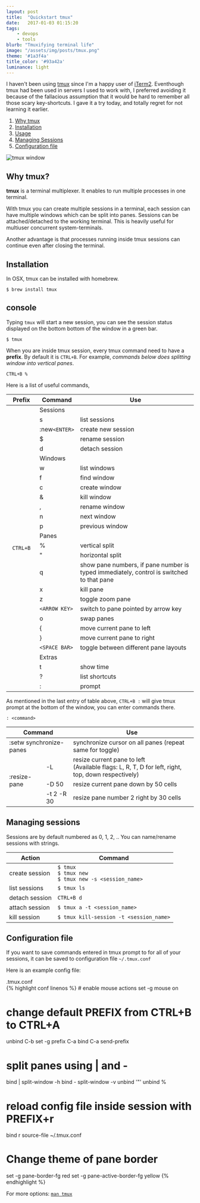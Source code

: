 ```yaml
---
layout: post
title:  "Quickstart tmux"
date:   2017-01-03 01:15:20
tags:
    - devops
    - tools
blurb: "Tmuxifying terminal life"
image: "/assets/img/posts/tmux.png"
theme: '#1a3f4a'
title_color: '#93a42a'
luminance: light
---
```


I haven't been using [tmux](https://tmux.github.io/) since I'm a happy user of [iTerm2](https://www.iterm2.com/). Eventhough tmux had been used in servers I used to work with, I preferred avoiding it because of the fallacious assumption that it would be hard to remember all those scary key-shortcuts. I gave it a try today, and totally regret for not learning it earlier.

<ol class="post__index">
    <li><a href="#why-tmux">Why tmux</a></li>
    <li><a href="#installation">Installation</a></li>
    <li><a href="#usage">Usage</a></li>
    <li><a href="#managing-sessions">Managing Sessions</a></li>
    <li><a href="#configuration-file">Configuration file</a></li>
</ol>

<img src="/assets/img/posts/tmux.png" alt="tmux window">

## Why tmux?

**tmux** is a terminal multiplexer. It enables to run multiple processes in one terminal.

With tmux you can create multiple sessions in a terminal, each session can have multiple windows which can be split into panes. Sessions can be attached/detached to the working terminal. This is heavily useful for multiuser concurrent system-terminals.

Another advantage is that processes running inside tmux sessions can continue even after closing the terminal.


## Installation

In OSX, tmux can be installed with homebrew.

```console
$ brew install tmux
```

## console

Typing `tmux` will start a new session, you can see the session status displayed on the bottom bottom of the window in a green bar.

```console
$ tmux
```

When you are inside tmux session, every tmux command need to have a **prefix**. By default it is `CTRL+B`. For example, *commands below does splitting window into vertical panes*.

```
CTRL+B %
```

Here is a list of useful commands,

<table class="table__size--small">
    <thead>
        <tr>
            <th>Prefix</th>
            <th>Command</th>
            <th>Use</th>
        </tr>
    </thead>
    <tbody>
        <tr>
            <td rowspan="28"><code>&nbsp;CTRL+B&nbsp;</code></td>
            <td colspan="2" class="table__subtitle">Sessions</td>
        </tr>
        <tr>
            <td>s</td>
            <td>list sessions</td>
        </tr>
        <tr>
            <td>:new<code>&lt;ENTER&gt;</code></td>
            <td>create new session</td>
        </tr>
        <tr>
            <td>$</td>
            <td>rename session</td>
        </tr>
        <tr>
            <td>d</td>
            <td>detach session</td>
        </tr>
        <tr>
            <td colspan="2" class="table__subtitle">Windows</td>
        </tr>
        <tr>
            <td>w</td>
            <td>list windows</td>
        </tr>
        <tr>
            <td>f</td>
            <td>find window</td>
        </tr>
        <tr>
            <td>c</td>
            <td>create window</td>
        </tr>
        <tr>
            <td>&</td>
            <td>kill window</td>
        </tr>
        <tr>
            <td>,</td>
            <td>rename window</td>
        </tr>
        <tr>
            <td>n</td>
            <td>next window</td>
        </tr>
        <tr>
            <td>p</td>
            <td>previous window</td>
        </tr>
        <tr>
            <td colspan="2" class="table__subtitle">Panes</td>
        </tr>
        <tr>
            <td>%</td>
            <td>vertical split</td>
        </tr>
        <tr>
            <td>"</td>
            <td>horizontal split</td>
        </tr>
        <tr>
            <td>q</td>
            <td>show pane numbers, if pane number is typed immediately, control is switched to that pane</td>
        </tr>
        <tr>
            <td>x</td>
            <td>kill pane</td>
        </tr>
        <tr>
            <td>z</td>
            <td>toggle zoom pane</td>
        </tr>
        <tr>
            <td><code>&lt;ARROW&nbsp;KEY&gt;</code></td>
            <td>switch to pane pointed by arrow key</td>
        </tr>
        <tr>
            <td>o</td>
            <td>swap panes</td>
        </tr>
        <tr>
            <td>{</td>
            <td>move current pane to left</td>
        </tr>
        <tr>
            <td>}</td>
            <td>move current pane to right</td>
        </tr>
        <tr>
            <td><code>&lt;SPACE&nbsp;BAR&gt;</code></td>
            <td>toggle between different pane layouts</td>
        </tr>
        <tr>
            <td colspan="2" class="table__subtitle">Extras</td>
        </tr>
        <tr>
            <td>t</td>
            <td>show time</td>
        </tr>
        <tr>
            <td>?</td>
            <td>list shortcuts</td>
        </tr>
        <tr>
            <td>:</td>
            <td>prompt</td>
        </tr>
    </tbody>
</table>

As mentioned in the last entry of table above, `CTRL+B :` will give tmux prompt at the bottom of the window, you can enter commands there.

```
: <command>
```

<table class="table__size--small">
    <thead>
        <tr>
            <th colspan="2">Command</th>
            <th>Use</th>
        </tr>
    </thead>
    <tbody>
        <tr>
            <td colspan="2">:setw synchronize-panes</td>
            <td>synchronize cursor on all panes (repeat same for toggle)</td>
        </tr>
        <tr>
            <td rowspan="3">:resize-pane</td>
            <td>-L</td>
            <td>resize current pane to left<br>(Available flags: L, R, T, D for left, right, top, down respectively)</td>
        </tr>
        <tr>
            <td>-D 50</td>
            <td>resize current pane down by 50 cells</td>
        </tr>
        <tr>
            <td>-t 2 -R 30</td>
            <td>resize pane number 2 right by 30 cells</td>
        </tr>
    </tbody>
</table>

## Managing sessions

Sessions are by default numbered as 0, 1, 2, .. You can name/rename sessions with strings.

<table>
    <thead>
        <tr>
            <th>Action</th>
            <th>Command</th>
        </tr>
    </thead>
    <tbody>
       <tr>
           <td>create session</td>
           <td>
                <code>$ tmux</code><br>
                <code>$ tmux new</code><br>
                <code>$ tmux new -s &lt;session_name&gt;</code>
           </td>
       </tr>
       <tr>
           <td>list sessions</td>
           <td><code>$ tmux ls</code></td>
       </tr>
       <tr>
           <td>detach session</td>
           <td><code>CTRL+B d</code></td>
       </tr>
       <tr>
           <td>attach session</td>
           <td>
                <code>$ tmux a -t &lt;session_name&gt;</code>
           </td>
       </tr>
       <tr>
           <td>kill session</td>
           <td><code>$ tmux kill-session -t &lt;session_name&gt;</code></td>
       </tr>
    </tbody>
</table>


## Configuration file

If you want to save commands entered in tmux prompt to for all of your sessions, it can be saved to configuration file `~/.tmux.conf`

Here is an example config file:

<div>
<div class="code-snippet">
<div class="highlighter-filename">.tmux.conf</div>
<div class="highlighter-rouge highlighter-linenos">
{% highlight conf linenos %}
# enable mouse actions
set -g mouse on

# change default PREFIX from CTRL+B to CTRL+A
unbind C-b
set -g prefix C-a
bind C-a send-prefix

# split panes using | and -
bind | split-window -h
bind - split-window -v
unbind '"'
unbind %

# reload config file inside session with PREFIX+r
bind r source-file ~/.tmux.conf

# Change theme of pane border
set -g pane-border-fg red
set -g pane-active-border-fg yellow
{% endhighlight %}
</div>
</div>
</div>

For more options: [`man tmux`](http://man.openbsd.org/OpenBSD-current/man1/tmux.1)
